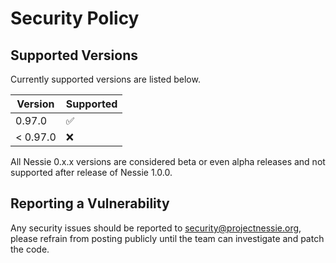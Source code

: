 # Security Policy

## Supported Versions

Currently supported versions are listed below.

| Version  | Supported          |
|----------|--------------------|
| 0.97.0   | :white_check_mark: |
| < 0.97.0 | :x:                |

All Nessie 0.x.x versions are considered beta or even alpha releases and not supported after
release of Nessie 1.0.0.

## Reporting a Vulnerability

Any security issues should be reported to security@projectnessie.org, please refrain from posting publicly until the team can investigate and patch the code.
